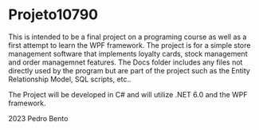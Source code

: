 # Projeto10790

This is intended to be a final project on a programing course as well as a first attempt to learn the WPF framework.
The project is for a simple store management software that implements loyalty cards, stock management and order managemnet features.
The Docs folder includes any files not directly used by the program but are part of the project such as the Entity Relationship Model, SQL scripts, etc..

The Project will be developed in C# and will utilize .NET 6.0 and the WPF framework.

2023 Pedro Bento
